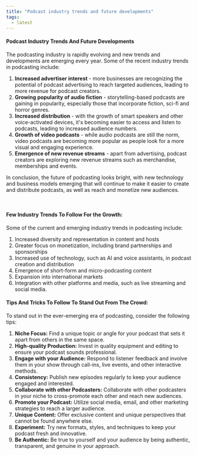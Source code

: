 ```yaml
---
title: "Podcast industry trends and future developments"
tags:
  - latest
---
```


#### Podcast Industry Trends And Future Developments

<p class="text-md">
The podcasting industry is rapidly evolving and new trends and developments are emerging every year. Some of the recent industry trends in podcasting include:
</p>

1. **Increased advertiser interest** - more businesses are recognizing the potential of podcast advertising to reach targeted audiences, leading to more revenue for podcast creators.
1. **Growing popularity of audio fiction** - storytelling-based podcasts are gaining in popularity, especially those that incorporate fiction, sci-fi and horror genres.
1. **Increased distribution** - with the growth of smart speakers and other voice-activated devices, it's becoming easier to access and listen to podcasts, leading to increased audience numbers.
1. **Growth of video podcasts** - while audio podcasts are still the norm, video podcasts are becoming more popular as people look for a more visual and engaging experience.
1. **Emergence of new revenue streams** - apart from advertising, podcast creators are exploring new revenue streams such as merchandise, memberships and events.

<p class="text-md">
In conclusion, the future of podcasting looks bright, with new technology and business models emerging that will continue to make it easier to create and distribute podcasts, as well as reach and monetize new audiences.
</p>

<br>

#### Few Industry Trends To Follow For the Growth:

<p class="text-md">Some of the current and emerging industry trends in podcasting include:</p>

1. Increased diversity and representation in content and hosts
1. Greater focus on monetization, including brand partnerships and sponsorships
1. Increased use of technology, such as AI and voice assistants, in podcast creation and distribution
1. Emergence of short-form and micro-podcasting content
1. Expansion into international markets
1. Integration with other platforms and media, such as live streaming and social media.

#### Tips And Tricks To Follow To Stand Out From The Crowd:

<p class="text-md">
To stand out in the ever-emerging era of podcasting, consider the following tips:
</p>

1. **Niche Focus:** Find a unique topic or angle for your podcast that sets it apart from others in the same space.
1. **High-quality Production:** Invest in quality equipment and editing to ensure your podcast sounds professional.
1. **Engage with your Audience:** Respond to listener feedback and involve them in your show through call-ins, live events, and other interactive methods.
1. **Consistency:** Publish new episodes regularly to keep your audience engaged and interested.
1. **Collaborate with other Podcasters:** Collaborate with other podcasters in your niche to cross-promote each other and reach new audiences.
1. **Promote your Podcast:** Utilize social media, email, and other marketing strategies to reach a larger audience.
1. **Unique Content:** Offer exclusive content and unique perspectives that cannot be found anywhere else.
1. **Experiment:** Try new formats, styles, and techniques to keep your podcast fresh and innovative.
1. **Be Authentic:** Be true to yourself and your audience by being authentic, transparent, and genuine in your approach.
